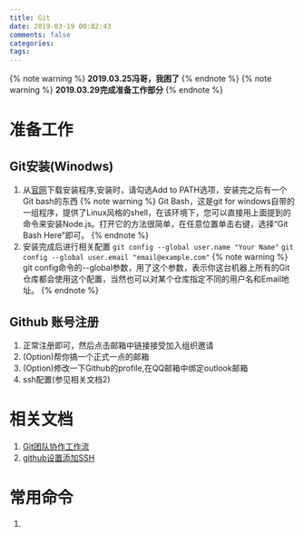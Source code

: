 ```yaml
---
title: Git
date: 2019-03-19 00:02:43
comments: false
categories:
tags:
---
```

{% note warning %}
**2019.03.25冯哥，我困了**
{% endnote %}
{% note warning %}
**2019.03.29完成准备工作部分**
{% endnote %}
# 准备工作
## Git安装(Winodws)
1. 从[官网](https://git-scm.com/downloads)下载安装程序,安装时，请勾选Add to PATH选项，安装完之后有一个Git bash的东西
{% note warning %}
Git Bash，这是git for windows自带的一组程序，提供了Linux风格的shell，在该环境下，您可以直接用上面提到的命令来安装Node.js。打开它的方法很简单，在任意位置单击右键，选择“Git Bash Here”即可。
{% endnote %}
2. 安装完成后进行相关配置
`git config --global user.name "Your Name"`
`git config --global user.email "email@example.com"`
{% note warning %}
git config命令的--global参数，用了这个参数，表示你这台机器上所有的Git仓库都会使用这个配置，当然也可以对某个仓库指定不同的用户名和Email地址。
{% endnote %}

## Github 账号注册
1. 正常注册即可，然后点击邮箱中链接接受加入组织邀请
2. (Option)帮你搞一个正式一点的邮箱
3. (Option)修改一下Github的profile,在QQ邮箱中绑定outlook邮箱
3. ssh配置(参见相关文档2)

# 相关文档
1. [Git团队协作工作流](https://blog.csdn.net/qq_32452623/article/details/78905181)
2. [github设置添加SSH](https://www.cnblogs.com/chuyanfenfei/p/8035067.html)

# 常用命令
1.